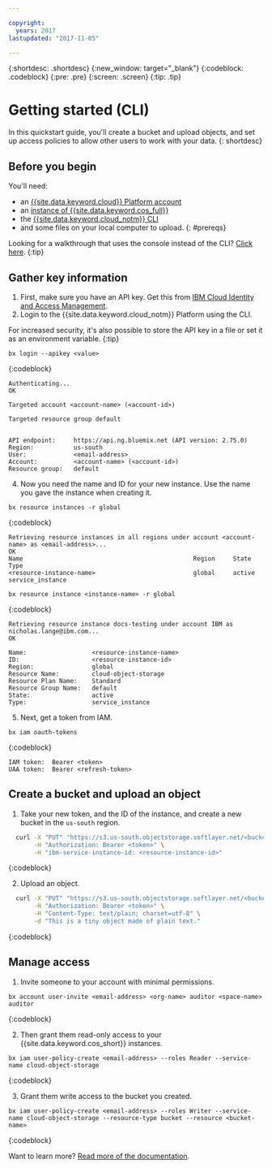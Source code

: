 ```yaml
---

copyright:
  years: 2017
lastupdated: "2017-11-05"

---
```

{:shortdesc: .shortdesc}
{:new_window: target="_blank"}
{:codeblock: .codeblock}
{:pre: .pre}
{:screen: .screen}
{:tip: .tip}


# Getting started (CLI)
In this quickstart guide, you'll create a bucket and upload objects, and set up access policies to allow other users to work with your data.
{: shortdesc}

## Before you begin
You'll need:
  * an [{{site.data.keyword.cloud}} Platform account](https://console.bluemix.net/registration/)
  * an [instance of {{site.data.keyword.cos_full}}](/docs/services/cloud-object-storage/basics/order-storage.html)
  * the [{{site.data.keyword.cloud_notm}} CLI](https://clis.ng.bluemix.net/ui/home.html)
  * and some files on your local computer to upload.
{: #prereqs}

Looking for a walkthrough that uses the console instead of the CLI? [Click here](/docs/services/cloud-object-storage/index.html).
{:tip}

## Gather key information
  1. First, make sure you have an API key.  Get this from [IBM Cloud Identity and Access Management](https://www.bluemix.net/iam/#/apikeys).
  2. Login to the {{site.data.keyword.cloud_notm}} Platform using the CLI.

For increased security, it's also possible to store the API key in a file or set it as an environment variable.
{:tip}

```
bx login --apikey <value>
```
{:codeblock}

```
Authenticating...
OK

Targeted account <account-name> (<account-id>)

Targeted resource group default


API endpoint:     https://api.ng.bluemix.net (API version: 2.75.0)
Region:           us-south
User:             <email-address>
Account:          <account-name> (<account-id>)
Resource group:   default
```

  4. Now you need the name and ID for your new instance. Use the name you gave the instance when creating it.

  ```
  bx resource instances -r global
  ```
  {:codeblock}

```
Retrieving resource instances in all regions under account <account-name> as <email-address>...
OK
Name                                               Region     State    Type
<resource-instance-name>                           global     active   service_instance
```

```
bx resource instance <instance-name> -r global
```
{:codeblock}

```
Retrieving resource instance docs-testing under account IBM as nicholas.lange@ibm.com...
OK

Name:                  <resource-instance-name>
ID:                    <resource-instance-id>
Region:                global
Resource Name:         cloud-object-storage
Resource Plan Name:    Standard
Resource Group Name:   default
State:                 active
Type:                  service_instance
```

  5. Next, get a token from IAM.

```
bx iam oauth-tokens
```
{:codeblock}

```
IAM token:  Bearer <token>
UAA token:  Bearer <refresh-token>
```

## Create a bucket and upload an object

  1. Take your new token, and the ID of the instance, and create a new bucket in the `us-south` region.

```sh
  curl -X "PUT" "https://s3.us-south.objectstorage.softlayer.net/<bucket-name>" \
       -H "Authorization: Bearer <token>" \
       -H "ibm-service-instance-id: <resource-instance-id>"
```
{:codeblock}

  2. Upload an object.

```sh
  curl -X "PUT" "https://s3.us-south.objectstorage.softlayer.net/<bucket-name>/<object-key>" \
       -H "Authorization: Bearer <token>" \
       -H "Content-Type: text/plain; charset=utf-8" \
       -d "This is a tiny object made of plain text."
```
{:codeblock}

## Manage access

  1. Invite someone to your account with minimal permissions.

```
bx account user-invite <email-address> <org-name> auditor <space-name> auditor
```
{:codeblock}

  2. Then grant them read-only access to your {{site.data.keyword.cos_short}} instances.

```
bx iam user-policy-create <email-address> --roles Reader --service-name cloud-object-storage
```
{:codeblock}

  3. Grant them write access to the bucket you created.

```
bx iam user-policy-create <email-address> --roles Writer --service-name cloud-object-storage --resource-type bucket --resource <bucket-name>
```
{:codeblock}

Want to learn more?  [Read more of the documentation](https://console.bluemix.net/docs/services/cloud-object-storage/about-cos.html).
